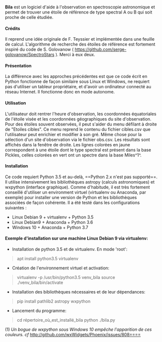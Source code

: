 **Bila** est un logiciel d'aide à l'observation en spectroscopie astronomique et permet de trouver une étoile de référence de type spectral A ou B qui soit proche de celle étudiée.

#### Crédits
Il reprend une idée originale de F. Teyssier et implémentée dans une feuille de calcul. L'algorithme de recherche des étoiles de référence est fortement inspiré du code de S. Golovanow ( https://github.com/serge-golovanow/SpectroStars ). Merci à eux deux.

#### Présentation
La différence avec les approches précédentes est que ce code écrit en Python fonctionne de façon similaire sous Linux et Windows, ne requiert pas d'utiliser un tableur propriétaire, et d'avoir un ordinateur connecté au réseau Internet. Il fonctionne donc en mode autonome.

#### Utilisation
L'utilisateur doit rentrer l'heure d'observation, les coordonnées équatoriales de l'étoile visée et les coordonnées géographiques du site d'observation. Pour des étoiles souvent observées, il peut s'aider du menu défilant à droite de "Etoiles cibles". Ce menu reprend le contenu du fichier cibles.csv que l'utilisateur peut enrichier et modifier à son gré. Même chose pour la sélection d'un site d'observation via le fichier obs.csv.
Les résultats sont affichés dans la fenêtre de droite. Les lignes colorées en jaune correspondent à une étoile dont le type spectral est présent dans la base Pickles, celles colorées en vert ont un spectre dans la base Miles^1^.

#### Installation
Ce code requiert Python 3.5 et au-delà, ==Python 2.x n'est pas supporté==. Il utilise intensivement les bibliothèques astropy (calculs astronomiques) et wxpython (interface graphique). Comme d'habitude, il est très fortement conseillé d'utiliser un environment virtuel (virtualenv ou Anaconda, par exemple) pour installer une version de Python et les bibliothèques associées de façon cohérente.
Il a été testé dans les configurations suivantes :

+ Linux Debian 9 + virtualenv + Python 3.5
+ Linux Debian9 + Anaconda + Python 3.6
+ Windows 10 + Anaconda + Python 3.7

#### Exemple d'installation sur une machine Linux Debian 9 via virtualenv:

+ Installation de python 3.5 et de virtualenv. En mode 'root':
> apt install python3.5 virtualenv

+ Création de l'environnement virtuel et activation:
> virtualenv -p /usr/bin/python3.5 venv_bila
> source ./venv_bila/bin/activate

+ Installation des bibliothèques nécessaires et de leur dépendances:
> pip install pathlib2 astropy wxpython

+ Lancement du programme:
> cd répertoire_où_est_installé_bila
> python ./bila.py

(1) *Un bogue de wxpython sous Windows 10 empêche l'apparition de ces couleurs. cf* http://github.com/wxWidgets/Phoenix/issues/808====
